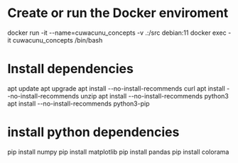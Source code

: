 # Create or run the Docker enviroment
docker run -it --name=cuwacunu_concepts -v .:/src debian:11
docker exec -it cuwacunu_concepts /bin/bash

# Install dependencies
apt update
apt upgrade
apt install --no-install-recommends curl
apt install --no-install-recommends unzip
apt install --no-install-recommends python3
apt install --no-install-recommends python3-pip

# install python dependencies
pip install numpy
pip install matplotlib
pip install pandas
pip install colorama


